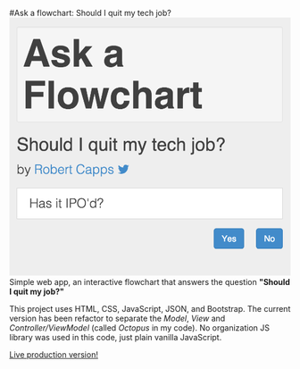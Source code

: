 #Ask a flowchart: Should I quit my tech job?
![Ask a flowchart: Should I quit my tech job?](/README-img/main.png)
Simple web app, an interactive flowchart that answers the question **"Should I quit my job?"**

This project uses HTML, CSS, JavaScript, JSON, and Bootstrap. The current version has been refactor to separate the *Model*, *View* and *Controller/ViewModel* (called *Octopus* in my code). No organization JS library was used in this code, just plain vanilla JavaScript.

[Live production version!](http://reye.sh/f1)
